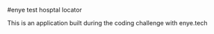 #enye test hosptal locator

This is an application built during the coding challenge with enye.tech




